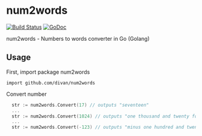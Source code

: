 num2words
=========

[![Build Status](https://drone.io/github.com/divan/num2words/status.png)](https://drone.io/github.com/divan/num2words/latest)
[![GoDoc](https://godoc.org/github.com/divan/num2words?status.svg)](https://godoc.org/github.com/divan/num2words)

num2words - Numbers to words converter in Go (Golang)

## Usage

First, import package num2words

```import github.com/divan/num2words```

Convert number
```go
  str := num2words.Convert(17) // outputs "seventeen"
  ...
  str := num2words.Convert(1024) // outputs "one thousand and twenty four"
  ...
  str := num2words.Convert(-123) // outputs "minus one hundred and twenty three"
```
